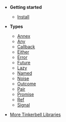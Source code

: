 - **Getting started**
  - [Install](getting-started/install.md)
- **Types**
  - [Annex](types/annex.md)
  - [Any](types/any.md)
  - [Callback](types/callback.md)
  - [Either](types/either.md)
  - [Error](types/error.md)
  - [Future](types/future.md)
  - [Lazy](types/lazy.md)
  - [Named](types/named.md)
  - [Noise](types/noise.md)
  - [Outcome](types/outcome.md)
  - [Pair](types/pair.md)
  - [Promise](types/promise.md)
  - [Ref](types/ref.md)
  - [Signal](types/signal.md)
  
- [More Tinkerbell Libraries](https://haxetink.github.io)